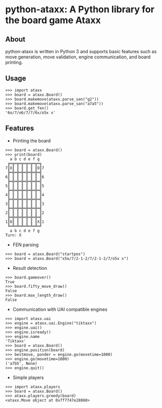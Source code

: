 # python-ataxx: A Python library for the board game Ataxx

## About
python-ataxx is written in Python 3 and supports basic features such as move generation, move validation, engine communication, and board printing.

## Usage
```Python3
>>> import ataxx
>>> board = ataxx.Board()
>>> board.makemove(ataxx.parse_san("g2"))
>>> board.makemove(ataxx.parse_san("a7a5"))
>>> board.get_fen()
'6o/7/o6/7/7/6x/o5x x'
```

## Features
* Printing the board
```Python3
>>> board = ataxx.Board()
>>> print(board)
  a b c d e f g
 ╔═╦═╦═╦═╦═╦═╦═╗
7║X║ ║ ║ ║ ║ ║O║7
 ╠═╬═╬═╬═╬═╬═╬═╣
6║ ║ ║ ║ ║ ║ ║ ║6
 ╠═╬═╬═╬═╬═╬═╬═╣
5║ ║ ║ ║ ║ ║ ║ ║5
 ╠═╬═╬═╬═╬═╬═╬═╣
4║ ║ ║ ║ ║ ║ ║ ║4
 ╠═╬═╬═╬═╬═╬═╬═╣
3║ ║ ║ ║ ║ ║ ║ ║3
 ╠═╬═╬═╬═╬═╬═╬═╣
2║ ║ ║ ║ ║ ║ ║ ║2
 ╠═╬═╬═╬═╬═╬═╬═╣
1║O║ ║ ║ ║ ║ ║X║1
 ╚═╩═╩═╩═╩═╩═╩═╝
  a b c d e f g
Turn: X
```

* FEN parsing
```Python3
>>> board = ataxx.Board("startpos")
>>> board = ataxx.Board("x5o/7/2-1-2/7/2-1-2/7/o5x x")
```

* Result detection
```Python3
>>> board.gameover()
True
>>> board.fifty_move_draw()
False
>>> board.max_length_draw()
False
```

* Communication with UAI compatible engines
```Python3
>>> import ataxx.uai
>>> engine = ataxx.uai.Engine("tiktaxx")
>>> engine.uai()
>>> engine.isready()
>>> engine.name
'Tiktaxx'
>>> board = ataxx.Board()
>>> engine.position(board)
>>> bestmove, ponder = engine.go(movetime=1000)
>>> engine.go(movetime=1000)
('a7b5', None)
>>> engine.quit()
```

* Simple players
```Python3
>>> import ataxx.players
>>> board = ataxx.Board()
>>> ataxx.players.greedy(board)
<ataxx.Move object at 0x7f7747e28860>
```
